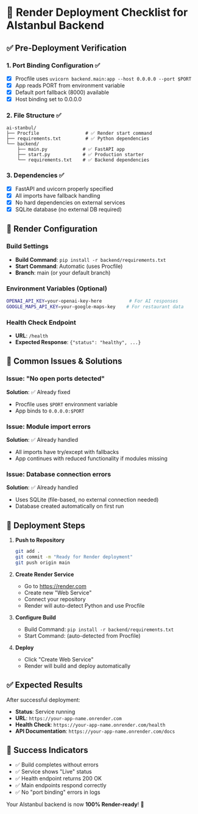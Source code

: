 # 🚀 Render Deployment Checklist for AIstanbul Backend

## ✅ Pre-Deployment Verification

### 1. **Port Binding Configuration** ✅
- [x] Procfile uses `uvicorn backend.main:app --host 0.0.0.0 --port $PORT`
- [x] App reads PORT from environment variable
- [x] Default port fallback (8000) available
- [x] Host binding set to 0.0.0.0

### 2. **File Structure** ✅
```
ai-stanbul/
├── Procfile                 # ✅ Render start command
├── requirements.txt         # ✅ Python dependencies
└── backend/
    ├── main.py             # ✅ FastAPI app
    ├── start.py            # ✅ Production starter
    └── requirements.txt    # ✅ Backend dependencies
```

### 3. **Dependencies** ✅
- [x] FastAPI and uvicorn properly specified
- [x] All imports have fallback handling
- [x] No hard dependencies on external services
- [x] SQLite database (no external DB required)

## 🎯 Render Configuration

### Build Settings
- **Build Command**: `pip install -r backend/requirements.txt`
- **Start Command**: Automatic (uses Procfile)
- **Branch**: main (or your default branch)

### Environment Variables (Optional)
```bash
OPENAI_API_KEY=your-openai-key-here          # For AI responses
GOOGLE_MAPS_API_KEY=your-google-maps-key    # For restaurant data
```

### Health Check Endpoint
- **URL**: `/health`
- **Expected Response**: `{"status": "healthy", ...}`

## 🔧 Common Issues & Solutions

### Issue: "No open ports detected"
**Solution**: ✅ Already fixed
- Procfile uses `$PORT` environment variable
- App binds to `0.0.0.0:$PORT`

### Issue: Module import errors
**Solution**: ✅ Already handled
- All imports have try/except with fallbacks
- App continues with reduced functionality if modules missing

### Issue: Database connection errors
**Solution**: ✅ Already handled
- Uses SQLite (file-based, no external connection needed)
- Database created automatically on first run

## 🚀 Deployment Steps

1. **Push to Repository**
   ```bash
   git add .
   git commit -m "Ready for Render deployment"
   git push origin main
   ```

2. **Create Render Service**
   - Go to https://render.com
   - Create new "Web Service"
   - Connect your repository
   - Render will auto-detect Python and use Procfile

3. **Configure Build**
   - Build Command: `pip install -r backend/requirements.txt`
   - Start Command: (auto-detected from Procfile)

4. **Deploy**
   - Click "Create Web Service"
   - Render will build and deploy automatically

## ✅ Expected Results

After successful deployment:
- **Status**: Service running
- **URL**: `https://your-app-name.onrender.com`
- **Health Check**: `https://your-app-name.onrender.com/health`
- **API Documentation**: `https://your-app-name.onrender.com/docs`

## 🎉 Success Indicators

- ✅ Build completes without errors
- ✅ Service shows "Live" status
- ✅ Health endpoint returns 200 OK
- ✅ Main endpoints respond correctly
- ✅ No "port binding" errors in logs

Your AIstanbul backend is now **100% Render-ready**! 🚀
